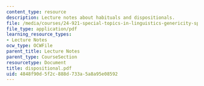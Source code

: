 ```yaml
---
content_type: resource
description: Lecture notes about habituals and dispositionals.
file: /media/courses/24-921-special-topics-in-linguistics-genericity-spring-2007/4848f90d5f2c888d733a5a8a95e08592_dispositional.pdf
file_type: application/pdf
learning_resource_types:
- Lecture Notes
ocw_type: OCWFile
parent_title: Lecture Notes
parent_type: CourseSection
resourcetype: Document
title: dispositional.pdf
uid: 4848f90d-5f2c-888d-733a-5a8a95e08592
---
```


